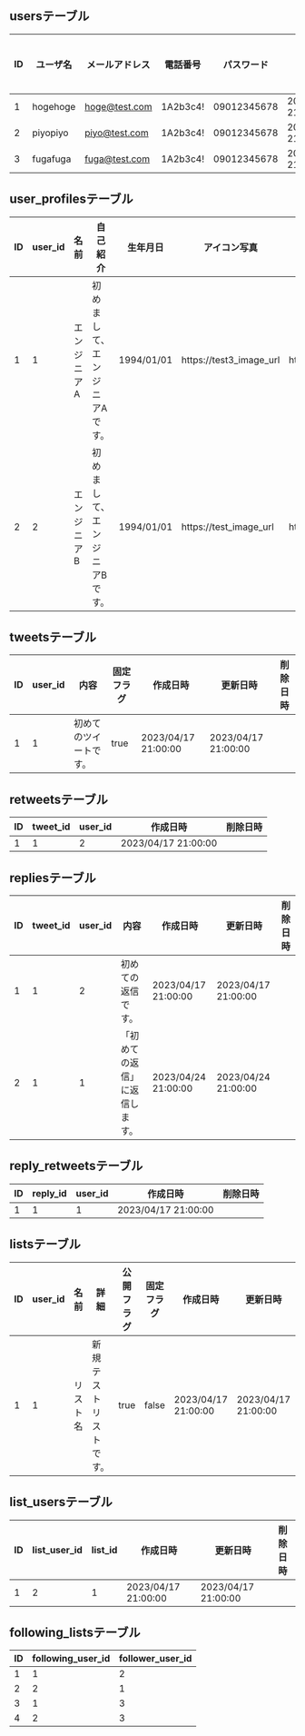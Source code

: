 ## usersテーブル

|ID|ユーザ名|メールアドレス|電話番号|パスワード|作成日時|更新日時|削除日時|
|---|---|---|---|---|---|---|---|
|1|hogehoge|hoge@test.com|1A2b3c4!|09012345678|2023/04/17 21:00:00|2023/04/17 21:00:00| |
|2|piyopiyo|piyo@test.com|1A2b3c4!|09012345678|2023/04/17 21:00:00|2023/04/17 21:00:00| |
|3|fugafuga|fuga@test.com|1A2b3c4!|09012345678|2023/04/17 21:00:00|2023/04/17 21:00:00| |

## user_profilesテーブル

|ID|user_id|名前|自己紹介|生年月日|アイコン写真|ヘッダー写真|作成日時|更新日時|削除日時|
|---|---|---|---|---|---|---|---|---|---|
|1|1|エンジニアA|初めまして、エンジニアAです。|1994/01/01|https://test3_image_url|https://test2_image_url|2023/04/17 21:00:00|2023/04/17 21:00:00| |
|2|2|エンジニアB|初めまして、エンジニアBです。|1994/01/01|https://test_image_url|https://test4_image_url|2023/04/17 21:00:00|2023/04/17 21:00:00| |

## tweetsテーブル

|ID|user_id|内容|固定フラグ|作成日時|更新日時|削除日時|
|---|---|---|---|---|---|---|
|1|1|初めてのツイートです。|true|2023/04/17 21:00:00|2023/04/17 21:00:00| |

## retweetsテーブル

|ID|tweet_id|user_id|作成日時|削除日時|
|---|---|---|---|---|
|1|1|2|2023/04/17 21:00:00||

## repliesテーブル

|ID|tweet_id|user_id|内容|作成日時|更新日時|削除日時|
|---|---|---|---|---|---|---|
|1|1|2|初めての返信です。|2023/04/17 21:00:00|2023/04/17 21:00:00| |
|2|1|1|「初めての返信」に返信します。|2023/04/24 21:00:00|2023/04/24 21:00:00| |

## reply_retweetsテーブル

|ID|reply_id|user_id|作成日時|削除日時|
|---|---|---|---|---|
|1|1|1|2023/04/17 21:00:00||

## listsテーブル

|ID|user_id|名前|詳細|公開フラグ|固定フラグ|作成日時|更新日時|削除日時|
|---|---|---|---|---|---|---|---|---|
|1|1|リスト名|新規テストリストです。|true|false|2023/04/17 21:00:00|2023/04/17 21:00:00| |

## list_usersテーブル

|ID|list_user_id|list_id|作成日時|更新日時|削除日時
|---|---|---|---|---|---|
|1|2|1|2023/04/17 21:00:00|2023/04/17 21:00:00| |

## following_listsテーブル

|ID|following_user_id|follower_user_id|
|---|---|---|
|1|1|2|
|2|2|1|
|3|1|3|
|4|2|3|
